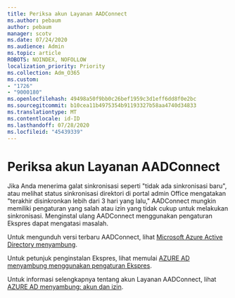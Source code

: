 ```yaml
---
title: Periksa akun Layanan AADConnect
ms.author: pebaum
author: pebaum
manager: scotv
ms.date: 07/24/2020
ms.audience: Admin
ms.topic: article
ROBOTS: NOINDEX, NOFOLLOW
localization_priority: Priority
ms.collection: Adm_O365
ms.custom:
- "1726"
- "9000180"
ms.openlocfilehash: 49498a50f9bb0c26bef1959c3d1eff6dd8f0e2bc
ms.sourcegitcommit: b10cea11b4975354b91193327b58aa4740d34833
ms.translationtype: MT
ms.contentlocale: id-ID
ms.lasthandoff: 07/28/2020
ms.locfileid: "45439339"
---
```

# <a name="check-the-aadconnect-service-accounts"></a>Periksa akun Layanan AADConnect

Jika Anda menerima galat sinkronisasi seperti "tidak ada sinkronisasi baru", atau melihat status sinkronisasi direktori di portal admin Office mengatakan "terakhir disinkronkan lebih dari 3 hari yang lalu," AADConnect mungkin memiliki pengaturan yang salah atau izin yang tidak cukup untuk melakukan sinkronisasi. Menginstal ulang AADConnect menggunakan pengaturan Ekspres dapat mengatasi masalah.

Untuk mengunduh versi terbaru AADConnect, lihat [Microsoft Azure Active Directory menyambung](https://go.microsoft.com/fwlink/?LinkId=615771).

Untuk petunjuk penginstalan Ekspres, lihat memulai [AZURE AD menyambung menggunakan pengaturan Ekspres](https://docs.microsoft.com/azure/active-directory/hybrid/how-to-connect-install-express).

Untuk informasi selengkapnya tentang akun Layanan AADConnect, lihat [AZURE AD menyambung: akun dan izin](https://docs.microsoft.com/azure/active-directory/hybrid/reference-connect-accounts-permissions).